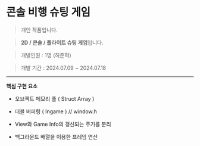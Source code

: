 # 콘솔 비행 슈팅 게임

> 개인 작품입니다.

> **2D / 콘솔 / 플라이트 슈팅 게임**입니다.

> 개발인원 : 1명 (허준혁)

> 개발 기간 : 2024.07.09 ~ 2024.07.18

---

**핵심 구현 요소**

- 오브젝트 메모리 풀 ( Struct Array )

- 더블 버퍼링 ( Ingame ) // window.h

- View와 Game Info의 갱신되는 주기를 분리

- 백그라운드 배열을 이용한 프레임 연산

